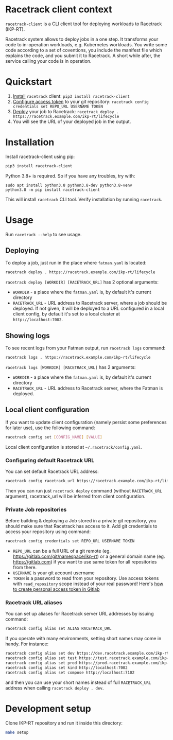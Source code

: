 # Racetrack client context
`racetrack-client` is a CLI client tool for deploying workloads to Racetrack (IKP-RT).

Racetrack system allows to deploy jobs in a one step.
It transforms your code to in-operation workloads, e.g. Kubernetes workloads.
You write some code according to a set of coventions, you include the manifest file which explains the code, 
and you submit it to Racetrack. A short while after, the service calling your code is in operation.

# Quickstart
1. [Install](#installation) `racetrack` client: `pip3 install racetrack-client`
1. [Configure access token](#private-job-repositories) to your git repository: `racetrack config credentials set REPO_URL USERNAME TOKEN`
1. [Deploy](#deploying) your job to Racetrack: `racetrack deploy . https://racetrack.example.com/ikp-rt/lifecycle`
1. You will see the URL of your deployed job in the output.

# Installation
Install racetrack-client using pip:
```bash
pip3 install racetrack-client
```

Python 3.8+ is required. So if you have any troubles, try with:
```
sudo apt install python3.8 python3.8-dev python3.8-venv
python3.8 -m pip install racetrack-client
```

This will install `racetrack` CLI tool. Verify installation by running `racetrack`.

# Usage
Run `racetrack --help` to see usage.

## Deploying
To deploy a job, just run in the place where `fatman.yaml` is located:
```bash
racetrack deploy . https://racetrack.example.com/ikp-rt/lifecycle
```

`racetrack deploy [WORKDIR] [RACETRACK_URL]` has 2 optional arguments:
- `WORKDIR` - a place where the `fatman.yaml` is, by default it's current directory
- `RACETRACK_URL` - URL address to Racetrack server, where a job should be deployed. 
  If not given, it will be deployed to a URL configured in a local client config, 
  by default it's set to a local cluster at `http://localhost:7002`.

## Showing logs

To see recent logs from your Fatman output, run `racetrack logs` command:
```bash
racetrack logs . https://racetrack.example.com/ikp-rt/lifecycle
```

`racetrack logs [WORKDIR] [RACETRACK_URL]` has 2 arguments:
- `WORKDIR` - a place where the `fatman.yaml` is, by default it's current directory
- `RACETRACK_URL` - URL address to Racetrack server, where the Fatman is deployed.

## Local client configuration
If you want to update client configuration (namely persist some preferences for later use), use the following command: 
```bash
racetrack config set [CONFIG_NAME] [VALUE]
```
Local client configuration is stored at `~/.racetrack/config.yaml`.

### Configuring default Racetrack URL
You can set default Racetrack URL address: 
```bash
racetrack config racetrack_url https://racetrack.example.com/ikp-rt/lifecycle
```
Then you can run just `racetrack deploy` command (without `RACETRACK_URL` argument), racetrack_url will be inferred from client configuration.

### Private Job repositories
Before building & deploying a Job stored in a private git repository, you should make sure that Racetrack has access to it.
Add git credentials to access your repository using command:
```bash
racetrack config credentials set REPO_URL USERNAME TOKEN
```

- `REPO_URL` can be a full URL of a git remote (eg. https://gitlab.com/git/namespace/ikp-rt)
or a general domain name (eg. https://gitlab.com) if you want to use same token for all repositories from there.
- `USERNAME` is your git account username
- `TOKEN` is a password to read from your repository.
  Use access tokens with `read_repository` scope instead of your real password!
  Here's [how to create personal access token in Gitlab](https://docs.gitlab.com/ee/user/profile/personal_access_tokens.html#creating-a-personal-access-token)

### Racetrack URL aliases

You can set up aliases for Racetrack server URL addresses by issuing command:
```bash
racetrack config alias set ALIAS RACETRACK_URL
```

If you operate with many environments, setting short names may come in handy. For instance:
```bash
racetrack config alias set dev https://dev.racetrack.example.com/ikp-rt/lifecycle
racetrack config alias set test https://test.racetrack.example.com/ikp-rt/lifecycle
racetrack config alias set prod https://prod.racetrack.example.com/ikp-rt/lifecycle
racetrack config alias set kind http://localhost:7002
racetrack config alias set compose http://localhost:7102
```

and then you can use your short names instead of full `RACETRACK_URL` address when calling `racetrack deploy . dev`.

# Development setup
Clone IKP-RT repository and run it inside this directory:
```bash
make setup
```

